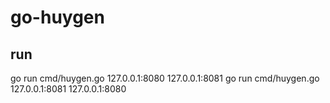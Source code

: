 # go-huygen

## run

go run cmd/huygen.go 127.0.0.1:8080 127.0.0.1:8081
go run cmd/huygen.go 127.0.0.1:8081 127.0.0.1:8080